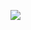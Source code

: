 ![](http://github-profile-summary-cards.vercel.app/api/cards/profile-details?username=rarecode00&theme=dark)
